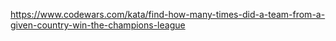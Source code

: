 https://www.codewars.com/kata/find-how-many-times-did-a-team-from-a-given-country-win-the-champions-league